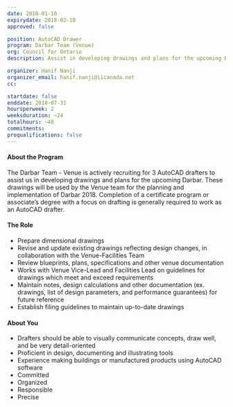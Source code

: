 ```yaml
---
date: 2018-01-10
expirydate: 2018-02-10
approved: false

position: AutoCAD Drawer
program: Darbar Team (Venue)
org: Council for Ontario
description: Assist in developing drawings and plans for the upcoming Darbar

organizer: Hanif Nanji
organizer_email: hanif.nanji@iicanada.net
cc:

startdate: false
enddate: 2018-07-31
hoursperweek: 2
weeksduration: ~24
totalhours: ~48
commitments:
proqualifications: false
---
```


#### About the Program

The Darbar Team - Venue is actively recruiting for 3 AutoCAD drafters to assist us in developing drawings and plans for the upcoming Darbar. These drawings will be used by the Venue team for the planning and implementation of Darbar 2018. Completion of a certificate program or associate’s degree with a focus on drafting is generally required to work as an AutoCAD drafter.

#### The Role

- Prepare dimensional drawings
- Revise and update existing drawings reflecting design changes, in collaboration with the Venue-Facilities Team
- Review blueprints, plans, specifications and other venue  documentation
- Works with Venue Vice-Lead and Facilities Lead on guidelines for drawings which meet and exceed requirements
- Maintain notes, design calculations and other documentation (ex. drawings, list of design parameters, and performance guarantees) for future reference
- Establish filing guidelines to maintain up-to-date drawings

#### About You

- Drafters should be able to visually communicate concepts, draw well, and be very detail-oriented
- Proficient in design, documenting and illustrating tools
- Experience making buildings or manufactured products using AutoCAD software
- Committed
- Organized
- Responsible
- Precise
